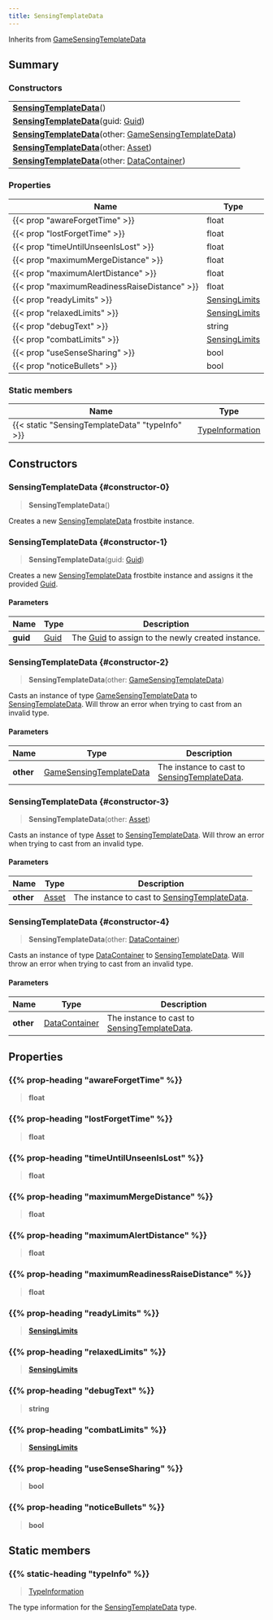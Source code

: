 ```yaml
---
title: SensingTemplateData
---
```


Inherits from 
[GameSensingTemplateData](/vext/ref/fb/gamesensingtemplatedata)

## Summary
### Constructors
| |
| ----------- |
| **[SensingTemplateData](#constructor-0)**() |
| **[SensingTemplateData](#constructor-1)**(guid: [Guid](/vext/ref/shared/class/guid)) |
| **[SensingTemplateData](#constructor-2)**(other: [GameSensingTemplateData](/vext/ref/fb/gamesensingtemplatedata)) |
| **[SensingTemplateData](#constructor-3)**(other: [Asset](/vext/ref/fb/asset)) |
| **[SensingTemplateData](#constructor-4)**(other: [DataContainer](/vext/ref/shared/class/datacontainer)) |

### Properties
| Name | Type |
| ---- | ---- |
| {{< prop "awareForgetTime" >}} | float |
| {{< prop "lostForgetTime" >}} | float |
| {{< prop "timeUntilUnseenIsLost" >}} | float |
| {{< prop "maximumMergeDistance" >}} | float |
| {{< prop "maximumAlertDistance" >}} | float |
| {{< prop "maximumReadinessRaiseDistance" >}} | float |
| {{< prop "readyLimits" >}} | [SensingLimits](/vext/ref/fb/sensinglimits) |
| {{< prop "relaxedLimits" >}} | [SensingLimits](/vext/ref/fb/sensinglimits) |
| {{< prop "debugText" >}} | string |
| {{< prop "combatLimits" >}} | [SensingLimits](/vext/ref/fb/sensinglimits) |
| {{< prop "useSenseSharing" >}} | bool |
| {{< prop "noticeBullets" >}} | bool |

### Static members
| Name | Type |
| ---- | ---- |
| {{< static "SensingTemplateData" "typeInfo" >}} | [TypeInformation](/vext/ref/shared/class/typeinformation) |

## Constructors
### SensingTemplateData {#constructor-0}
> **SensingTemplateData**()

Creates a new [SensingTemplateData](/vext/ref/fb/sensingtemplatedata) frostbite instance.

### SensingTemplateData {#constructor-1}
> **SensingTemplateData**(guid: [Guid](/vext/ref/shared/class/guid))

Creates a new [SensingTemplateData](/vext/ref/fb/sensingtemplatedata) frostbite instance and assigns it the provided [Guid](/vext/ref/shared/class/guid).

#### Parameters
| Name | Type | Description |
| ---- | ---- | ----------- |
| **guid** | [Guid](/vext/ref/shared/class/guid) | The [Guid](/vext/ref/shared/class/guid) to assign to the newly created instance. |

### SensingTemplateData {#constructor-2}
> **SensingTemplateData**(other: [GameSensingTemplateData](/vext/ref/fb/gamesensingtemplatedata))

Casts an instance of type [GameSensingTemplateData](/vext/ref/fb/gamesensingtemplatedata) to [SensingTemplateData](/vext/ref/fb/sensingtemplatedata). Will throw an error when trying to cast from an invalid type.

#### Parameters
| Name | Type | Description |
| ---- | ---- | ----------- |
| **other** | [GameSensingTemplateData](/vext/ref/fb/gamesensingtemplatedata) | The instance to cast to [SensingTemplateData](/vext/ref/fb/sensingtemplatedata). |

### SensingTemplateData {#constructor-3}
> **SensingTemplateData**(other: [Asset](/vext/ref/fb/asset))

Casts an instance of type [Asset](/vext/ref/fb/asset) to [SensingTemplateData](/vext/ref/fb/sensingtemplatedata). Will throw an error when trying to cast from an invalid type.

#### Parameters
| Name | Type | Description |
| ---- | ---- | ----------- |
| **other** | [Asset](/vext/ref/fb/asset) | The instance to cast to [SensingTemplateData](/vext/ref/fb/sensingtemplatedata). |

### SensingTemplateData {#constructor-4}
> **SensingTemplateData**(other: [DataContainer](/vext/ref/shared/class/datacontainer))

Casts an instance of type [DataContainer](/vext/ref/shared/class/datacontainer) to [SensingTemplateData](/vext/ref/fb/sensingtemplatedata). Will throw an error when trying to cast from an invalid type.

#### Parameters
| Name | Type | Description |
| ---- | ---- | ----------- |
| **other** | [DataContainer](/vext/ref/shared/class/datacontainer) | The instance to cast to [SensingTemplateData](/vext/ref/fb/sensingtemplatedata). |

## Properties
### {{% prop-heading "awareForgetTime" %}}
> **float**

### {{% prop-heading "lostForgetTime" %}}
> **float**

### {{% prop-heading "timeUntilUnseenIsLost" %}}
> **float**

### {{% prop-heading "maximumMergeDistance" %}}
> **float**

### {{% prop-heading "maximumAlertDistance" %}}
> **float**

### {{% prop-heading "maximumReadinessRaiseDistance" %}}
> **float**

### {{% prop-heading "readyLimits" %}}
> **[SensingLimits](/vext/ref/fb/sensinglimits)**

### {{% prop-heading "relaxedLimits" %}}
> **[SensingLimits](/vext/ref/fb/sensinglimits)**

### {{% prop-heading "debugText" %}}
> **string**

### {{% prop-heading "combatLimits" %}}
> **[SensingLimits](/vext/ref/fb/sensinglimits)**

### {{% prop-heading "useSenseSharing" %}}
> **bool**

### {{% prop-heading "noticeBullets" %}}
> **bool**

## Static members
### {{% static-heading "typeInfo" %}}
> [TypeInformation](/vext/ref/shared/class/typeinformation)

The type information for the [SensingTemplateData](/vext/ref/fb/sensingtemplatedata) type.

